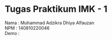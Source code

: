 # Tugas Praktikum IMK - 1
Nama  : Muhammad Adzikra Dhiya Alfauzan <br>
NPM   : 140810220046 <br>
Demo  : 
